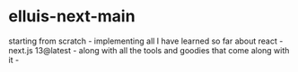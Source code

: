 # elluis-next-main
starting from scratch - implementing all I have learned so far about react - next.js 13@latest - along with all the tools and goodies that come along with it - 

